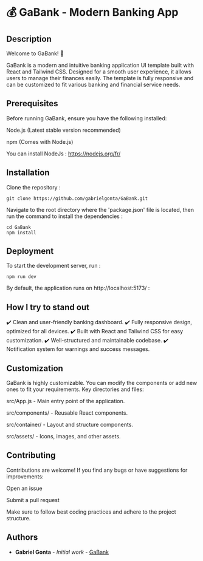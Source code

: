 # 💰 GaBank - Modern Banking App

## Description

Welcome to GaBank! 🎉

GaBank is a modern and intuitive banking application UI template built with React and Tailwind CSS. Designed for a smooth user experience, it allows users to manage their finances easily. The template is fully responsive and can be customized to fit various banking and financial service needs.

## Prerequisites

Before running GaBank, ensure you have the following installed:

Node.js (Latest stable version recommended)

npm (Comes with Node.js)

You can install NodeJs : https://nodejs.org/fr/

## Installation

Clone the repository :

```
git clone https://github.com/gabrielgonta/GaBank.git
```

Navigate to the root directory where the 'package.json' file is located, then run the command to install the dependencies :

```
cd GaBank
npm install
```

## Deployment

To start the development server, run :

```
npm run dev
```

By default, the application runs on http://localhost:5173/ :

## How I try to stand out

✔️ Clean and user-friendly banking dashboard.
✔️ Fully responsive design, optimized for all devices.
✔️ Built with React and Tailwind CSS for easy customization.
✔️ Well-structured and maintainable codebase.
✔️ Notification system for warnings and success messages.

## Customization

GaBank is highly customizable. You can modify the components or add new ones to fit your requirements. Key directories and files:

src/App.js - Main entry point of the application.

src/components/ - Reusable React components.

src/container/ - Layout and structure components.

src/assets/ - Icons, images, and other assets.

## Contributing

Contributions are welcome! If you find any bugs or have suggestions for improvements:

Open an issue

Submit a pull request

Make sure to follow best coding practices and adhere to the project structure.

## Authors

* **Gabriel Gonta** - *Initial work* - [GaBank](https://github.com/gabrielgonta/GaBank.git)